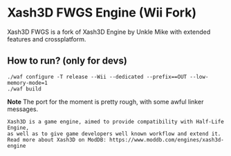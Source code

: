 # Xash3D FWGS Engine (Wii Fork)

Xash3D FWGS is a fork of Xash3D Engine by Unkle Mike with extended features and crossplatform.


## How to run? (only for devs)

```
./waf configure -T release --Wii --dedicated --prefix==OUT --low-memory-mode=1
./waf build
```

**Note**
The port for the moment is pretty rough, with some awful linker messages.


```
Xash3D is a game engine, aimed to provide compatibility with Half-Life Engine, 
as well as to give game developers well known workflow and extend it.
Read more about Xash3D on ModDB: https://www.moddb.com/engines/xash3d-engine
```
